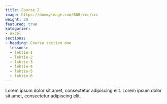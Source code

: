 ```yaml
---
title: Course 2
image: https://dummyimage.com/600/ccc/ccc
weight: 20
featured: true
kategorier:
- excel
sections:
- heading: Course section one
  lessons:
  - lektie-1
  - lektie-2
  - lektie-3
  - lektie-4
  - lektie-5
  - lektie-6
---
```


Lorem ipsum dolor sit amet, consectetur adipiscing elit. Lorem ipsum dolor sit amet, consectetur adipiscing elit.